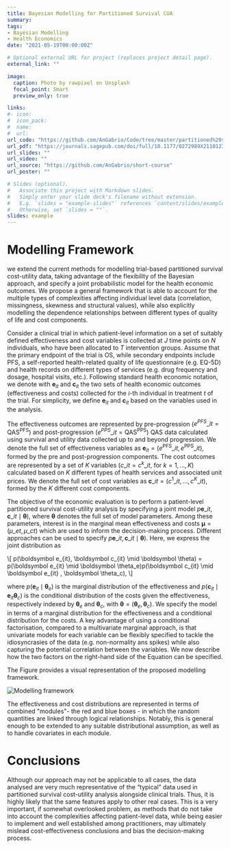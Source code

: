 ```yaml
---
title: Bayesian Modelling for Partitioned Survival CUA
summary: 
tags:
- Bayesian Modelling
- Health Economics
date: "2021-05-19T00:00:00Z"

# Optional external URL for project (replaces project detail page).
external_link: ""

image:
  caption: Photo by rawpixel on Unsplash
  focal_point: Smart
  preview_only: true

links:
#- icon: 
#  icon_pack: 
#  name: 
#  url: 
url_code: "https://github.com/AnGabrio/Code/tree/master/partitioned%20survival%20CUA"
url_pdf: "https://journals.sagepub.com/doi/full/10.1177/0272989X211012348"
url_slides: ""
url_video: ""
url_source: "https://github.com/AnGabrio/short-course"
url_poster: ""

# Slides (optional).
#   Associate this project with Markdown slides.
#   Simply enter your slide deck's filename without extension.
#   E.g. `slides = "example-slides"` references `content/slides/example-slides.md`.
#   Otherwise, set `slides = ""`.
slides: example
---
```


# Modelling Framework

we extend the current methods for modelling trial-based partitioned survival cost-utility data, 
taking advantage of the flexibility of the Bayesian approach, and specify a joint probabilistic model for the 
health economic outcomes. We propose a general framework that is able to account for the multiple types of 
complexities affecting individual level data (correlation, missingness, skewness and structural values), while 
also explicitly modelling the dependence relationships between different types of quality of life and cost components.

Consider a clinical trial in which patient-level information on a set of suitably defined effectiveness and 
cost variables is collected at $J$ time points on $N$ individuals, who have been allocated to $T$ intervention groups. 
Assume that the primary endpoint of the trial is OS, while secondary endpoints include PFS, a self-reported health-related 
quality of life questionnaire (e.g. EQ-5D) and health records on different types of services (e.g. drug frequency and dosage, 
hospital visits, etc.). Following standard health economic notation, we denote with $\boldsymbol e_{it}$ and $\boldsymbol c_{it}$ the two 
sets of health economic outcomes (effectiveness and costs) collected for the $i$-th individual in treatment $t$ of the trial. 
For simplicity, we define $\boldsymbol e_{it}$ and $\boldsymbol c_{it}$ based on the variables used in the analysis.

The effectiveness outcomes are represented by pre-progression ($e^{PFS}\_{it}=\text{QAS}^{\text{PFS}}$) and post-progression 
($e^{PPS}\_{it}=\text{QAS}^{\text{PPS}}$) QAS data calculated using survival and utility data collected up to and
 beyond progression. We denote the full set of effectiveness variables as $\boldsymbol e_{it}=(e^{\text{PFS}}\_{it},e^{\text{PPS}}\_{it})$, 
formed by the pre and post-progression components. The cost outcomes are represented by a set of $K$ variables ($c\_{it}=c^k\_{it}$, for
 $k=1,\ldots,K$) calculated based on $K$ different types of health services and associated unit prices. We denote the full set of cost 
variables as $\boldsymbol c\_{it}=(c^1\_{it},\ldots,c^K\_{it})$, formed by the $K$ different cost components. 

The objective of the economic evaluation is to perform a patient-level partitioned survival cost-utility analysis 
by specifying a joint model $p\boldsymbol e\_{it}, \boldsymbol c\_{it} \mid \boldsymbol \theta)$, where $\boldsymbol \theta$ 
denotes the full set of model parameters. Among these parameters, interest is in the marginal mean effectiveness and 
costs $\boldsymbol \mu=(\mu\_{et},\mu\_{ct})$ which are used to inform the decision-making process. 
Different approaches can be used to specify $p\boldsymbol e\_{it}, \boldsymbol c\_{it} \mid \boldsymbol \theta)$. Here, 
we  express the joint distribution as 

\\[
p(\boldsymbol e_{it}, \boldsymbol c_{it} \mid \boldsymbol \theta) = p(\boldsymbol e_{it} \mid \boldsymbol \theta_e)p(\boldsymbol c_{it} \mid \boldsymbol  e_{it} , \boldsymbol  \theta_c),
\\]

where $p(\boldsymbol e_{it} \mid \boldsymbol  \theta_e)$ is the marginal distribution of the effectiveness 
and $p(\boldsymbol  c_{it} \mid \boldsymbol  e_{it} \boldsymbol  \theta_c)$ is the conditional distribution of 
the costs given the effectiveness, respectively indexed by $\boldsymbol  \theta_e$ and $\boldsymbol  \theta_c$, with 
$\boldsymbol  \theta=(\boldsymbol  \theta_e,\boldsymbol  \theta_c)$. We specify the model in terms of a marginal distribution for 
the effectiveness and a conditional distribution for the costs. A key advantage of using a conditional factorisation, compared to a 
multivariate marginal approach, is that univariate models for each variable can be flexibly specified to tackle 
the idiosyncrasies of the data (e.g. non-normality ans spikes) while also capturing the potential correlation 
between the variables. We now describe how the two factors on the right-hand side of the Equation can be specified.

The Figure provides a visual representation of the proposed modelling framework.

![Modelling framework](/media/framework_cea.png)

The effectiveness and cost distributions are represented in terms of combined "modules"- the red and blue boxes - 
in which the random quantities are linked through logical relationships. Notably, this is general enough to be extended 
to any suitable distributional assumption, as well as to handle covariates in each module. 

# Conclusions

Although our approach may not be applicable to all cases, the data analysed are very much representative of the “typical” data
used in partitioned survival cost-utility analysis alongside clinical trials. Thus, it is highly likely that 
the same features apply to other real cases. This is a very important, if somewhat overlooked problem, 
as methods that do not take into account the complexities affecting patient-level data, while being easier to 
implement and well established among practitioners, may ultimately mislead cost-effectiveness conclusions 
and bias the decision-making process.














